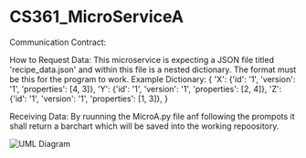 # CS361_MicroServiceA
Communication Contract:

How to Request Data:
This microservice is expecting a JSON file titled 'recipe_data.json' and within this file is a nested dictionary. The format must be this for the program to work. 
Example Dictionary: {
            'X': {'id': '1', 'version': '1', 'properties': [4, 3]},
            'Y': {'id': '1', 'version': '1', 'properties': [2, 4]},
            'Z': {'id': '1', 'version': '1', 'properties': [1, 3]},
        }
        
Receiving Data:
By ruunning the MicroA.py file anf following the prompots it shall return a barchart which will be saved into the working repoository.

![UML Diagram](https://github.com/user-attachments/assets/2ba6deaa-01bd-46b8-b187-cd066cf64e37)
